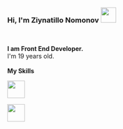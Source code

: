 ### Hi, I'm Ziynatillo Nomonov  <img src="https://media.giphy.com/media/hvRJCLFzcasrR4ia7z/giphy.gif" width="35px" >
<br />

<b>I am Front End Developer. </b> 
<br />
I'm 19 years old.
<br />
<br />
<b> My Skills </b>
<br />
<code>
<img src="https://www.google.com/url?sa=i&url=https%3A%2F%2Fwebref.ru%2Fref&psig=AOvVaw3rBSqrJLC4xTTJQBqcqQ27&ust=1652951050672000&source=images&cd=vfe&ved=0CAwQjRxqFwoTCIiJodTY6PcCFQAAAAAdAAAAABAI" height="40px" >
</code>
<code>
<img src="![image](https://user-images.githubusercontent.com/99414057/169002515-a7c3280e-84e2-4dd7-a9bc-e73ab5a0713c.png)
" height="40px" >
</code>

